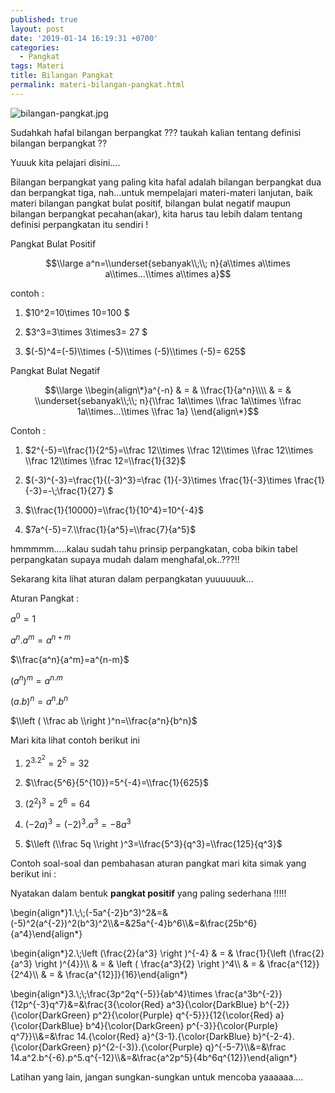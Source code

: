 ```yaml
---
published: true
layout: post
date: '2019-01-14 16:19:31 +0700'
categories:
  - Pangkat
tags: Materi
title: Bilangan Pangkat
permalink: materi-bilangan-pangkat.html
---
```

![bilangan-pangkat.jpg]({{site.baseurl}}/media/bilangan-pangkat.jpg)


Sudahkah hafal bilangan berpangkat ??? taukah kalian tentang definisi bilangan berpangkat ??

Yuuuk kita pelajari disini….

Bilangan berpangkat yang paling kita hafal adalah bilangan berpangkat dua dan berpangkat tiga, nah…untuk mempelajari materi-materi lanjutan, baik materi bilangan pangkat bulat positif, bilangan bulat negatif maupun bilangan berpangkat pecahan(akar), kita harus tau lebih dalam tentang definisi perpangkatan itu sendiri !

Pangkat Bulat Positif

$$\\large a^n=\\underset{sebanyak\\;\\; n}{a\\times a\\times a\\times...\\times a\\times a}$$

contoh :

1.  $10^2=10\\times 10=100 $
    
2.  $3^3=3\\times 3\\times3= 27 $
    
3.  $(-5)^4=(-5)\\times (-5)\\times (-5)\\times (-5)= 625$
    

Pangkat Bulat Negatif

$$\\large \\begin{align\*}a^{-n} & = & \\frac{1}{a^n}\\\\ & = & \\underset{sebanyak\\;\\; n}{\\frac 1a\\times \\frac 1a\\times \\frac 1a\\times...\\times \\frac 1a} \\end{align\*}$$

Contoh :

1.  $2^{-5}=\\frac{1}{2^5}=\\frac 12\\times \\frac 12\\times \\frac 12\\times \\frac 12\\times \\frac 12=\\frac{1}{32}$
    
2.  $(-3)^{-3}=\\frac{1}{(-3)^3}=\\frac {1}{-3}\\times \\frac{1}{-3}\\times \\frac{1}{-3}=-\\;\\frac{1}{27} $
    
3.  $\\frac{1}{10000}=\\frac{1}{10^4}=10^{-4}$
    
4.  $7a^{-5}=7.\\frac{1}{a^5}=\\frac{7}{a^5}$
    

hmmmmm…..kalau sudah tahu prinsip perpangkatan, coba bikin tabel perpangkatan supaya mudah dalam menghafal,ok..???!!

Sekarang kita lihat aturan dalam perpangkatan yuuuuuuk…

Aturan Pangkat :

$a^0=1$

$a^n.a^m=a^{n+m}$

$\\frac{a^n}{a^m}=a^{n-m}$

$(a^n)^m=a^{n.m}$

$(a.b)^n=a^n.b^n$

$\\left ( \\frac ab \\right )^n=\\frac{a^n}{b^n}$

Mari kita lihat contoh berikut ini

1.  $2^3.2^2=2^5=32$
    
2.  $\\frac{5^6}{5^{10}}=5^{-4}=\\frac{1}{625}$
    
3.  $(2^2)^3=2^6=64$
    
4.  $(-2a)^3=(-2)^3.a^3=-8a^3$
    
5.  $\\left (\\frac 5q \\right )^3=\\frac{5^3}{q^3}=\\frac{125}{q^3}$
    

Contoh soal-soal dan pembahasan aturan pangkat mari kita simak yang berikut ini :

Nyatakan dalam bentuk **pangkat positif** yang paling sederhana !!!!!

\\begin{align\*}1.\\;\\;(-5a^{-2}b^3)^2&=&(-5)^2(a^{-2})^2(b^3)^2\\\\&=&25a^{-4}b^6\\\\&=&\\frac{25b^6}{a^4}\\end{align\*}

\\begin{align\*}2.\\;\\left (\\frac{2}{a^3} \\right )^{-4} & = & \\frac{1}{\\left (\\frac{2}{a^3} \\right )^{4}}\\\\ & = & \\left ( \\frac{a^3}{2} \\right )^4\\\\ & = & \\frac{a^{12}}{2^4}\\\\ & = & \\frac{a^{12}\]}{16}\\end{align\*}

\\begin{align\*}3.\\;\\;\\frac{3p^2q^{-5}}{ab^4}\\times \\frac{a^3b^{-2}}{12p^{-3}q^7}&=&\\frac{3{\\color{Red} a^3}{\\color{DarkBlue} b^{-2}}{\\color{DarkGreen} p^2}{\\color{Purple} q^{-5}}}{12{\\color{Red} a}{\\color{DarkBlue} b^4}{\\color{DarkGreen} p^{-3}}{\\color{Purple} q^7}}\\\\&=&\\frac 14.{\\color{Red} a}^{3-1}.{\\color{DarkBlue} b}^{-2-4}.{\\color{DarkGreen} p}^{2-(-3)}.{\\color{Purple} q}^{-5-7}\\\\&=&\\frac 14.a^2.b^{-6}.p^5.q^{-12}\\\\&=&\\frac{a^2p^5}{4b^6q^{12}}\\end{align\*}

Latihan yang lain, jangan sungkan-sungkan untuk mencoba yaaaaaa….
